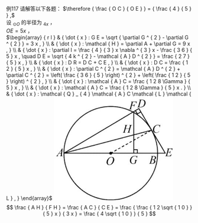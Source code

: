 例117 请解答以下各题：
$\therefore { \frac { O C } { O E } } = { \frac { 4 } { 5 } } ,$   
设 $_ { \odot O }$ 的半径为 $_ { 4 x }$ ，  
$O E = 5 x$ ，  
$\begin{array} { r l } & { \dot { x } : G E = \sqrt { \partial G ^ { 2 } - \partial G ^ { 2 } } = 3 x , } \\ & { \dot { x } : \mathcal { H } = \partial A + \partial G = 9 x , } \\ & { \dot { x } : \partial I = \frac { 4 } { 3 } x \nabla ^ { 3 } x - \frac { 3 6 } { 5 } x , \quad D E = \sqrt { 4 k ^ { 2 } - \mathcal { A } D ^ { 2 } } = \frac { 2 7 } { 5 } x , } \\ & { \dot { x } : D R = D C + C E , } \\ & { \dot { x } : D C = \frac { 1 2 } { 5 } x , } \\ & { \dot { x } : \partial C ^ { 2 } = \mathcal { A } D ^ { 2 } + \partial C ^ { 2 } = \left( \frac { 3 6 } { 5 } \right) ^ { 2 } + \left( \frac { 1 2 } { 5 } \right) ^ { 2 } , } \\ & { \dot { x } : \mathcal { A } C = \frac { 1 2 8 \Gamma } { 5 } x , } \\ & { \dot { x } : \mathcal { A } C = \frac { 1 2 8 \Gamma } { 5 } x . } \\ & { \dot { x } : \mathcal { Q } _ { 4 } \mathcal { A } C \mathcal { L } \mathcal { L } , } \end{array}$
![](<../../qs_image_DB/专题3-6__圆的综合（27类题型）（解析版）/d0e9669f983be601569bb4ce20e6de751bed4ef534ec4ab86c830d4b4e5e919a.jpg>)
$$
\frac { A H } { F H } = \frac { A C } { C E } = \frac { \frac { 1 2 \sqrt { 1 0 } } { 5 } x } { 3 x } = \frac { 4 \sqrt { 1 0 } } { 5 }
$$
